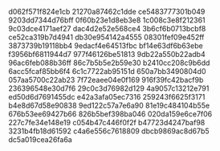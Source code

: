 d062f571f824e1cb
21270a87462c1dde
ce5483777301b049
9203dd7344d76bff
0f60b23e1d8eb3e8
1c008c3e8f212361
9c03dce4171aef27
dac4d2e52e568ce4
3b6cf6b0713bcbf8
ce52ca319b7d4941
db30e954142a4555
08301fef09e452ff
3873739b19118bb4
9edacf4e64513fbc
bf14e63df6b63ebe
f3956bf6811944d7
977f46126be51813
9db22a550b22adb4
96ac6feb088b36ff
86c7b5b5e2b59e30
b2410cc208c9b6dd
6acc5fcaf85bb6f4
6c1c7722ab95151d
650a7bb3490804d0
057aa5700c22ab23
7f72eaee04e0f169
916f39fc42bacf9b
236396548e30d7f6
29c0c3d76982d129
4a9057c13212e791
ed50d6d7691455dc
e42a3afa05ec7316
259243f6625f3171
b4e8d67d58e90838
9ed122c57a7e6a90
81e19c484104b55e
676b53ee69427b66
826b5bef398ba046
020da159e6ce7f06
227c7fe34e148e19
c054b47c446f0f2f
b47723d4247baf98
3231b4fb18d61592
c4a6e556c7618809
dbcb9869ac8d67b5
dc5a019cea26fa6a
